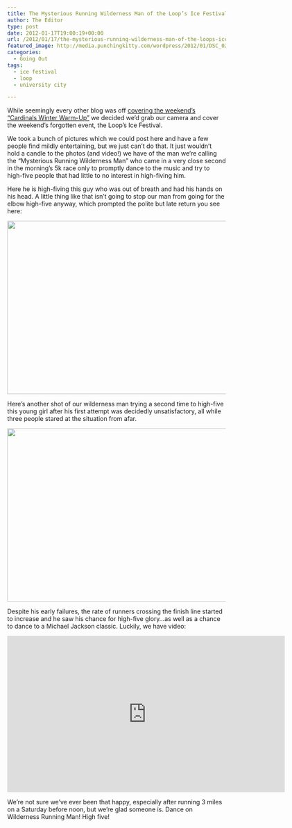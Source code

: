 ```yaml
---
title: The Mysterious Running Wilderness Man of the Loop’s Ice Festival
author: The Editor
type: post
date: 2012-01-17T19:00:19+00:00
url: /2012/01/17/the-mysterious-running-wilderness-man-of-the-loops-ice-festival/
featured_image: http://media.punchingkitty.com/wordpress/2012/01/DSC_0216.jpg
categories:
  - Going Out
tags:
  - ice festival
  - loop
  - university city

---
```

While seemingly every other blog was off <a href="http://www.joesportsfan.com/?p=10154" target="_blank">covering the weekend&#8217;s &#8220;Cardinals Winter Warm-Up&#8221;</a> we decided we&#8217;d grab our camera and cover the weekend&#8217;s forgotten event, the Loop&#8217;s Ice Festival.

We took a bunch of pictures which we could post here and have a few people find mildly entertaining, but we just can&#8217;t do that. It just wouldn&#8217;t hold a candle to the photos (and video!) we have of the man we&#8217;re calling the &#8220;Mysterious Running Wilderness Man&#8221; who came in a very close second in the morning&#8217;s 5k race only to promptly dance to the music and try to high-five people that had little to no interest in high-fiving him.

Here he is high-fiving this guy who was out of breath and had his hands on his head. A little thing like that isn&#8217;t going to stop our man from going for the elbow high-five anyway, which prompted the polite but late return you see here:

[<img class="aligncenter size-full wp-image-12687" title="DSC_0220" src="http://media.punchingkitty.com/wordpress/2012/01/DSC_0220.jpg" alt="" width="600" height="399" srcset="http://media.punchingkitty.com/wordpress/2012/01/DSC_0220.jpg 600w, http://media.punchingkitty.com/wordpress/2012/01/DSC_0220-150x100.jpg 150w" sizes="(max-width: 600px) 100vw, 600px" />][1]

Here&#8217;s another shot of our wilderness man trying a second time to high-five this young girl after his first attempt was decidedly unsatisfactory, all while three people stared at the situation from afar.

[<img class="aligncenter size-full wp-image-12688" title="DSC_0214" src="http://media.punchingkitty.com/wordpress/2012/01/DSC_0214.jpg" alt="" width="600" height="399" srcset="http://media.punchingkitty.com/wordpress/2012/01/DSC_0214.jpg 600w, http://media.punchingkitty.com/wordpress/2012/01/DSC_0214-150x100.jpg 150w" sizes="(max-width: 600px) 100vw, 600px" />][2]

Despite his early failures, the rate of runners crossing the finish line started to increase and he saw his chance for high-five glory&#8230;as well as a chance to dance to a Michael Jackson classic. Luckily, we have video:

<div class="embed-vimeo" style="text-align: center;">
  <iframe src="https://player.vimeo.com/video/35179951" width="640" height="360" frameborder="0" webkitallowfullscreen mozallowfullscreen allowfullscreen></iframe>
</div>

We&#8217;re not sure we&#8217;ve ever been that happy, especially after running 3 miles on a Saturday before noon, but we&#8217;re glad someone is. Dance on Wilderness Running Man! High five!

 [1]: http://media.punchingkitty.com/wordpress/2012/01/DSC_0220.jpg
 [2]: http://media.punchingkitty.com/wordpress/2012/01/DSC_0214.jpg
